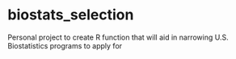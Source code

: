 # biostats_selection
Personal project to create R function that will aid in narrowing U.S. Biostatistics programs to apply for
